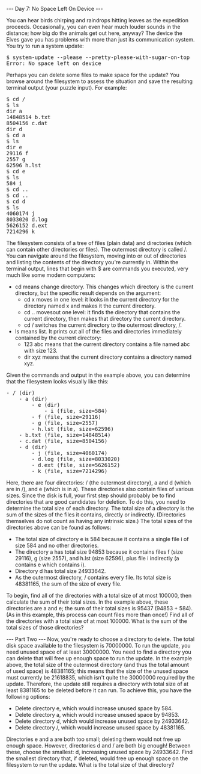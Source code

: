 --- Day 7: No Space Left On Device ---
<p>You can hear birds chirping and raindrops hitting leaves as the expedition proceeds. Occasionally, you can even hear much louder sounds in the distance; how big do the animals get out here, anyway?
The device the Elves gave you has problems with more than just its communication system. You try to run a system update:
</p>
<pre>
$ system-update --please --pretty-please-with-sugar-on-top
Error: No space left on device
</pre>
<p>
Perhaps you can delete some files to make space for the update?
You browse around the filesystem to assess the situation and save the resulting terminal output (your puzzle input). For example:
</p>
<pre>
$ cd /
$ ls
dir a
14848514 b.txt
8504156 c.dat
dir d
$ cd a
$ ls
dir e
29116 f
2557 g
62596 h.lst
$ cd e
$ ls
584 i
$ cd ..
$ cd ..
$ cd d
$ ls
4060174 j
8033020 d.log
5626152 d.ext
7214296 k
</pre>
<p>
The filesystem consists of a tree of files (plain data) and directories (which can contain other directories or files). The outermost directory is called /. You can navigate around the filesystem, moving into or out of directories and listing the contents of the directory you're currently in.
Within the terminal output, lines that begin with $ are commands you executed, very much like some modern computers:
</p>
<ul>
    <li>
        <span>cd means change directory. This changes which directory is the current directory, but the specific result depends on the argument:</span>
        <ul>
            <li>
                <span>cd x moves in one level: it looks in the current directory for the directory named x and makes it the current directory.</span>
            </li>
            <li>
                <span>cd .. movesout one level: it finds the directory that contains the current directory, then makes that directory the current directory.</span>
            </li>
            <li>
                <span>cd / switches the current directory to the outermost directory, /.</span>
            </li>
        </ul>
    </li>
    <li>
        <span>ls means list. It prints out all of the files and directories immediately contained by the current directory:</span>
        <ul>
            <li><span>123 abc means that the current directory contains a file named abc with size 123.</span></li>
            <li><span>dir xyz means that the current directory contains a directory named xyz.</span></li>
        </ul>
    </li>
</ul>
<p>
Given the commands and output in the example above, you can determine that the filesystem looks visually like this:
</p>
<pre>
- / (dir)
    - a (dir)
        - e (dir)
            - i (file, size=584)
        - f (file, size=29116)
        - g (file, size=2557)
        - h.lst (file, size=62596)
    - b.txt (file, size=14848514)
    - c.dat (file, size=8504156)
    - d (dir)
        - j (file, size=4060174)
        - d.log (file, size=8033020)
        - d.ext (file, size=5626152)
        - k (file, size=7214296)
</pre>
<p>Here, there are four directories: / (the outermost directory), a and d (which are in /), and e (which is in a). These directories also contain files of various sizes.
Since the disk is full, your first step should probably be to find directories that are good candidates for deletion. To do this, you need to determine the total size of each directory. The total size of a directory is the sum of the sizes of the files it contains, directly or indirectly. (Directories themselves do not count as having any intrinsic size.)
The total sizes of the directories above can be found as follows:
</p>
<ul>
<li><span>The total size of directory e is 584 because it contains a single file i of size 584 and no other directories.</span></li>
<li><span>The directory a has total size 94853 because it contains files f (size 29116), g (size 2557), and h.lst (size 62596), plus file i indirectly (a contains e which contains i).</span></li>
<li><span>Directory d has total size 24933642.</span></li>
<li><span>As the outermost directory, / contains every file. Its total size is 48381165, the sum of the size of every file.</span></li>
</ul>
<p>
To begin, find all of the directories with a total size of at most 100000, then calculate the sum of their total sizes. In the example above, these directories are a and e; the sum of their total sizes is 95437 (94853 + 584). (As in this example, this process can count files more than once!)
Find all of the directories with a total size of at most 100000. What is the sum of the total sizes of those directories?
</p>

<p>--- Part Two ---
Now, you're ready to choose a directory to delete.
The total disk space available to the filesystem is 70000000. To run the update, you need unused space of at least 30000000. You need to find a directory you can delete that will free up enough space to run the update.
In the example above, the total size of the outermost directory (and thus the total amount of used space) is 48381165; this means that the size of the unused space must currently be 21618835, which isn't quite the 30000000 required by the update. Therefore, the update still requires a directory with total size of at least 8381165 to be deleted before it can run.
To achieve this, you have the following options:
</p>
<ul>
<li>Delete directory e, which would increase unused space by 584.</li>
<li>Delete directory a, which would increase unused space by 94853.</li>
<li>Delete directory d, which would increase unused space by 24933642.</li>
<li>Delete directory /, which would increase unused space by 48381165.</li>
</ul>
<p>Directories e and a are both too small; deleting them would not free up enough space. However, directories d and / are both big enough! Between these, choose the smallest: d, increasing unused space by 24933642.
Find the smallest directory that, if deleted, would free up enough space on the filesystem to run the update. What is the total size of that directory?</p>
